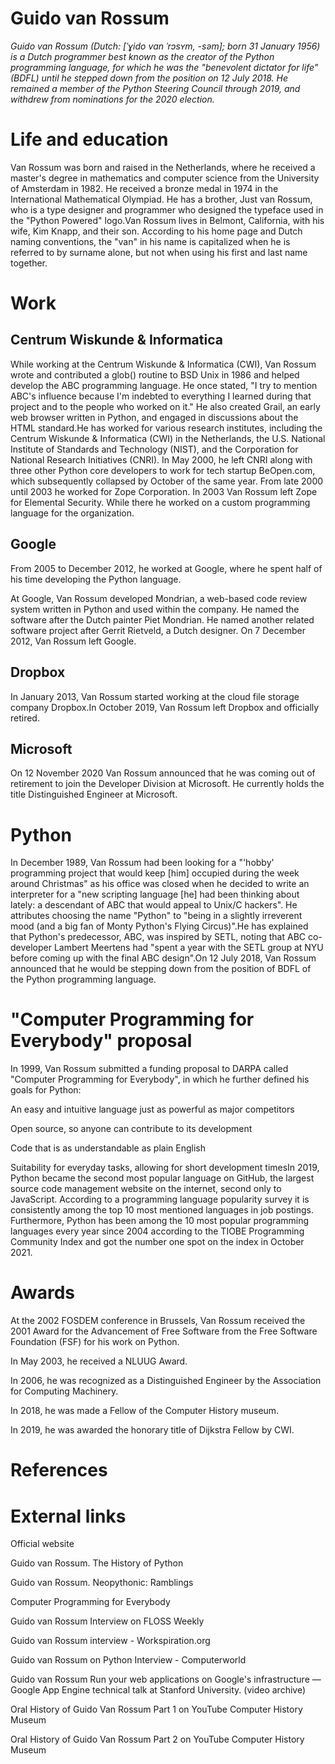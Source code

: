 # Guido van Rossum

*Guido van Rossum (Dutch: [ˈɣido vɑn ˈrɔsʏm, -səm]; born 31 January 1956) is a Dutch programmer best known as the creator of the Python programming language, for which he was the "benevolent dictator for life" (BDFL) until he stepped down from the position on 12 July 2018. He remained a member of the Python Steering Council through 2019, and withdrew from nominations for the 2020 election.*

# Life and education
Van Rossum was born and raised in the Netherlands, where he received a master's degree in mathematics and computer science from the University of Amsterdam in 1982. He received a bronze medal in 1974 in the International Mathematical Olympiad. He has a brother, Just van Rossum, who is a type designer and programmer who designed the typeface used in the "Python Powered" logo.Van Rossum lives in Belmont, California, with his wife, Kim Knapp, and their son. According to his home page and Dutch naming conventions, the "van" in his name is capitalized when he is referred to by surname alone, but not when using his first and last name together.

# Work


## Centrum Wiskunde & Informatica
While working at the Centrum Wiskunde & Informatica (CWI), Van Rossum wrote and contributed a glob() routine to BSD Unix in 1986 and helped develop the ABC programming language. He once stated, "I try to mention ABC's influence because I'm indebted to everything I learned during that project and to the people who worked on it." He also created Grail, an early web browser written in Python, and engaged in discussions about the HTML standard.He has worked for various research institutes, including the Centrum Wiskunde & Informatica (CWI) in the Netherlands, the U.S. National Institute of Standards and Technology (NIST), and the Corporation for National Research Initiatives (CNRI). In May 2000, he left CNRI along with three other Python core developers to work for tech startup BeOpen.com, which subsequently collapsed by October of the same year. From late 2000 until 2003 he worked for Zope Corporation. In 2003 Van Rossum left Zope for Elemental Security. While there he worked on a custom programming language for the organization.

## Google
From 2005 to December 2012, he worked at Google, where he spent half of his time developing the Python language. 

At Google, Van Rossum developed Mondrian, a web-based code review system written in Python and used within the company. He named the software after the Dutch painter Piet Mondrian. He named another related software project after Gerrit Rietveld, a Dutch designer. On 7 December 2012, Van Rossum left Google.

## Dropbox
In January 2013, Van Rossum started working at the cloud file storage company Dropbox.In October 2019, Van Rossum left Dropbox and officially retired.

## Microsoft
On 12 November 2020 Van Rossum announced that he was coming out of retirement to join the Developer Division at Microsoft. He currently holds the title Distinguished Engineer at Microsoft.

# Python
In December 1989, Van Rossum had been looking for a "'hobby' programming project that would keep [him] occupied during the week around Christmas" as his office was closed when he decided to write an interpreter for a "new scripting language [he] had been thinking about lately: a descendant of ABC that would appeal to Unix/C hackers". He attributes choosing the name "Python" to "being in a slightly irreverent mood (and a big fan of Monty Python's Flying Circus)".He has explained that Python's predecessor, ABC, was inspired by SETL, noting that ABC co-developer Lambert Meertens had "spent a year with the SETL group at NYU before coming up with the final ABC design".On 12 July 2018, Van Rossum announced that he would be stepping down from the position of BDFL of the Python programming language.

# "Computer Programming for Everybody" proposal
In 1999, Van Rossum submitted a funding proposal to DARPA called "Computer Programming for Everybody", in which he further defined his goals for Python:



An easy and intuitive language just as powerful as major competitors

Open source, so anyone can contribute to its development

Code that is as understandable as plain English

Suitability for everyday tasks, allowing for short development timesIn 2019, Python became the second most popular language on GitHub, the largest source code management website on the internet, second only to JavaScript. According to a programming language popularity survey it is consistently among the top 10 most mentioned languages in job postings. Furthermore, Python has been among the 10 most popular programming languages every year since 2004 according to the TIOBE Programming Community Index and got the number one spot on the index in October 2021.

# Awards
At the 2002 FOSDEM conference in Brussels, Van Rossum received the 2001 Award for the Advancement of Free Software from the Free Software Foundation (FSF) for his work on Python.

In May 2003, he received a NLUUG Award.

In 2006, he was recognized as a Distinguished Engineer by the Association for Computing Machinery.

In 2018, he was made a Fellow of the Computer History museum.

In 2019, he was awarded the honorary title of Dijkstra Fellow by CWI.

# References


# External links


Official website 

Guido van Rossum. The History of Python

Guido van Rossum. Neopythonic: Ramblings

Computer Programming for Everybody

Guido van Rossum Interview on FLOSS Weekly

Guido van Rossum interview - Workspiration.org

Guido van Rossum on Python Interview - Computerworld

Guido van Rossum Run your web applications on Google's infrastructure — Google App Engine technical talk at Stanford University. (video archive)

Oral History of Guido Van Rossum Part 1 on YouTube Computer History Museum

Oral History of Guido Van Rossum Part 2 on YouTube Computer History Museum

